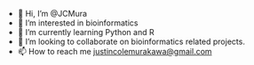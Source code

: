 - 👋 Hi, I’m @JCMura
- 👀 I’m interested in bioinformatics
- 🌱 I’m currently learning Python and R
- 💞️ I’m looking to collaborate on bioinformatics related projects.
- 📫 How to reach me justincolemurakawa@gmail.com

<!---
JCMura/JCMura is a ✨ special ✨ repository because its `README.md` (this file) appears on your GitHub profile.
You can click the Preview link to take a look at your changes.
--->
